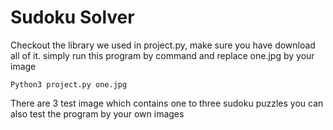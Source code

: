 # Sudoku Solver

Checkout the library we used in project.py, make sure you have download all of it.
simply run this program by command and replace one.jpg by your image

```
Python3 project.py one.jpg
```

There are 3 test image which contains one to three sudoku puzzles
you can also test the program by your own images 
